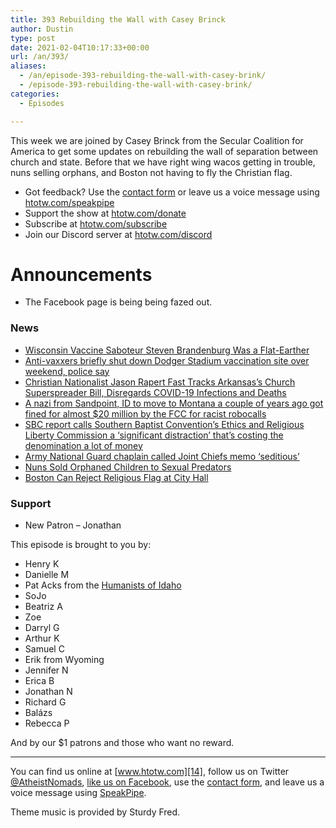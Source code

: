 ```yaml
---
title: 393 Rebuilding the Wall with Casey Brinck
author: Dustin
type: post
date: 2021-02-04T10:17:33+00:00
url: /an/393/
aliases:
  - /an/episode-393-rebuilding-the-wall-with-casey-brink/
  - /episode-393-rebuilding-the-wall-with-casey-brink/
categories:
  - Episodes

---
```

<div id="buzzsprout-player-10552716"></div><script src="https://www.buzzsprout.com/1983601/10552716-393-rebuilding-the-wall-with-casey-brinck.js?container_id=buzzsprout-player-10552716&player=small" type="text/javascript" charset="utf-8"></script>

This week we are joined by Casey Brinck from the Secular Coalition for America to get some updates on rebuilding the wall of separation between church and state. Before that we have right wing wacos getting in trouble, nuns selling orphans, and Boston not having to fly the Christian flag.

<!--more-->

* Got feedback? Use the <a href="https://htotw.com/contact" target="_blank" rel="noopener">contact form</a> or leave us a voice message using [htotw.com/speakpipe][1]
* Support the show at [htotw.com/donate][2]
* Subscribe at [htotw.com/subscribe][3]
* Join our Discord server at [htotw.com/discord][4]

# Announcements

  * The Facebook page is being being fazed out.

### News

  *  [Wisconsin Vaccine Saboteur Steven Brandenburg Was a Flat-Earther][5]
  *  [Anti-vaxxers briefly shut down Dodger Stadium vaccination site over weekend, police say][6]
  *  [Christian Nationalist Jason Rapert Fast Tracks Arkansas&#8217;s Church Superspreader Bill, Disregards COVID-19 Infections and Deaths][7]
  *  [A nazi from Sandpoint, ID to move to Montana a couple of years ago got fined for almost $20 million by the FCC for racist robocalls][8]
  *  [SBC report calls Southern Baptist Convention&#8217;s Ethics and Religious Liberty Commission a &#8216;significant distraction&#8217; that&#8217;s costing the denomination a lot of money][9]
  *  [Army National Guard chaplain called Joint Chiefs memo &#8216;seditious&#8217;][10]
  *  [Nuns Sold Orphaned Children to Sexual Predators][11]
  *  [Boston Can Reject Religious Flag at City Hall][12]

### Support

  * New Patron &#8211; Jonathan

This episode is brought to you by:

  * Henry K
  * Danielle M
  * Pat Acks from the [Humanists of Idaho][13]
  * SoJo
  * Beatriz A
  * Zoe
  * Darryl G
  * Arthur K
  * Samuel C
  * Erik from Wyoming
  * Jennifer N
  * Erica B
  * Jonathan N
  * Richard G
  * Balázs
  * Rebecca P

And by our $1 patrons and those who want no reward.

* * *

You can find us online at [www.htotw.com][14], follow us on Twitter [@AtheistNomads][15], [like us on Facebook][16], use the [contact form](https://htotw.com/contact), and leave us a voice message using [SpeakPipe][1].

Theme music is provided by Sturdy Fred.

 [1]: https://htotw.com/speakpipe
 [2]: https://htotw.com/donate
 [3]: https://htotw.com/subscribe
 [4]: https://htotw.com/discord
 [5]: https://www.thedailybeast.com/wisconsin-vaccine-saboteur-steven-brandenburg-is-a-flat-earther-fbi-document-reveals
 [6]: https://www.cnn.com/2021/02/01/us/dodger-stadium-covid-vaccination-protest-trnd/index.html
 [7]: https://www.atheists.org/2021/02/arkansas-church-superspreader-bill-hb-1211-rapert/
 [8]: https://www.idahostatesman.com/news/northwest/idaho/article248885559.html
 [9]: https://religionnews.com/2021/02/01/report-calls-agency-led-by-never-trumper-russell-moore-a-significant-distraction-for-southern-baptists/
 [10]: https://taskandpurpose.com/news/army-ohio-guard-joint-chiefs-seditious/
 [11]: https://www.thedailybeast.com/german-nuns-sold-orphaned-children-to-sexual-predators-says-report
 [12]: https://www.courthousenews.com/boston-can-reject-religious-flag-at-city-hall/
 [13]: https://www.humanistsofidaho.org/
 [14]: https://www.htotw.com/
 [15]: https://htotw.com/twitter
 [16]: https://htotw.com/facebook
